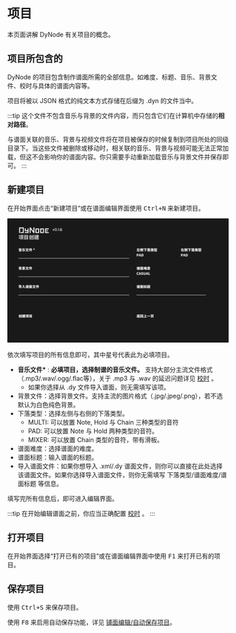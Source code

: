 # 项目

本页面讲解 DyNode 有关项目的概念。

## 项目所包含的

DyNode 的项目包含制作谱面所需的全部信息。如难度、标题、音乐、背景文件、校时与具体的谱面内容等。

项目将被以 JSON 格式的纯文本方式存储在后缀为 .dyn 的文件当中。

:::tip
这个文件不包含音乐与背景的文件内容，而只包含它们在计算机中存储的**相对路径**。

与谱面关联的音乐、背景与视频文件将在项目被保存的时候复制到项目所处的同级目录下。当这些文件被删除或移动时，相关联的音乐、背景与视频可能无法正常加载，但这不会影响你的谱面内容。你只需要手动重新加载音乐与背景文件并保存即可。
:::

## 新建项目
在开始界面点击“新建项目”或在谱面编辑界面使用 <kbd>Ctrl+N</kbd> 来新建项目。

![](./project_create.png)

依次填写项目的所有信息即可，其中星号代表此为必填项目。

* **音乐文件\*** : **必填项目，选择制谱的音乐文件。** 支持大部分主流文件格式（.mp3/.wav/.ogg/.flac等），关于 .mp3 与 .wav 的延迟问题详见 [校时](/guide/timing.html#mp3-与-wav-格式的延迟处理) 。
  * 如果你选择从 .dy 文件导入谱面，则无需填写该项。
* 背景文件：选择背景文件。支持主流的图片格式（.jpg/.jpeg/.png），若不选默认为白色纯色背景。
* 下落类型：选择左侧与右侧的下落类型。
  - MULTI: 可以放置 Note, Hold 与 Chain 三种类型的音符
  - PAD: 可以放置 Note 与 Hold 两种类型的音符。
  - MIXER: 可以放置 Chain 类型的音符，带有滑板。
* 谱面难度：选择谱面的难度。
* 谱面标题：输入谱面的标题。
* 导入谱面文件：如果你想导入 .xml/.dy 谱面文件，则你可以直接在此处选择该谱面文件。如果你选择导入谱面文件，则你无需填写 下落类型/谱面难度/谱面标题 等信息。

填写完所有信息后，即可进入编辑界面。

:::tip
在开始编辑谱面之前，你应当正确配置 [校时](/guide/timing.html) 。
:::

## 打开项目

在开始界面选择“打开已有的项目”或在谱面编辑界面中使用 <kbd>F1</kbd> 来打开已有的项目。

## 保存项目

使用 <kbd>Ctrl+S</kbd> 来保存项目。

使用 <kbd>F8</kbd> 来启用自动保存功能，详见 [铺面编辑/自动保存项目](/guide/edit.md#自动保存项目)。